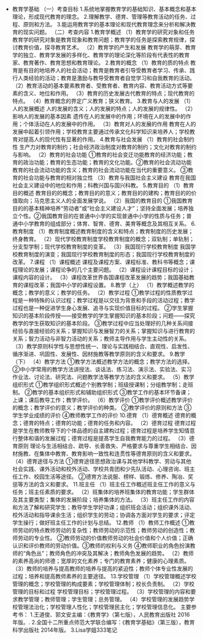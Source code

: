 - 教育学基础
  （一）考查目标
  1.系统地掌握教育学的基础知识、基本概念和基本理论，形成现代教育的理念。
  2.理解教学、德育、管理等教育活动的任务、过程、原则和方法。
  3.能运用教育学的基本理论和现代教育理念来分析和解决教育的现实问题。
  （二）考查内容
  1.教育学概述
  （1）教育学的研究对象和任务
  教育学的研究对象是教育现象和教育问题；教育学的任务是探索教育规律，探讨教育价值，探寻教育艺术。
  （2）教育学的产生和发展
  教育学的萌芽、教育学的独立、教育学发展的多样化、教育学的理论深化等阶段有代表性的教育家、教育著作、教育思想和教育理论。
  2.教育的概念
  （1）教育的质的特点
  教育是有目的地培养人的社会活动；教育是教育者引导受教育者学习、传承、践行人类经验的活动；教育是激励与教导受教育者自觉学习和自我教育的活动。
  （2）教育活动的基本要素教育者、受教育者、教育内容、教育活动方式等要素的含义、地位和作用。
  （3）教育的历史发展古代教育的特点；现代教育的特点。
  （4）教育概念的界定广义教育；狭义教育。
  3.教育与人的发展
  （1）人的发展概述
  人的发展的含义；人的发展的特点；人的发展的规律性。
  （2）影响人的发展的基本因素
  遗传在人的发展中的作用；环境在人的发展中的作用；个体活动在人的发展中的作用。
  （3）教育对人的发展的作用
  教育在人的发展中起着引领作用；学校教育主要通过传承文化科学知识来培养人；学校教育对提高人的现代性有显著的作用。
  4.教育与社会发展
  （1）教育的社会制约性
  生产力对教育的制约；社会经济政治制度对教育的制约；文化对教育的制约与影响。
  （2）教育的社会功能
  ①教育的社会变迁功能教育的经济功能；教育的政治功能；教育的生态功能；教育的文化功能。②教育的社会流动功能教育的社会流动功能的含义；教育的社会流动功能在当代的重要意义。
  ③教育的社会功能与教育的相对独立性
  （3）教育与我国社会主义建设
  教育在我国社会主义建设中的地位和作用；科教兴国与国兴科教。
  5.教育目的
  （1）教育目的概述
  教育目的的概念；教育目的的意义；教育目的的建构；教育目的的价值取向；马克思主义人的全面发展学说。
  （2）我国的教育目的
  ①我国教育目的的基本精神培养“劳动者”或“社会主义建设人才”；坚持全面发展；培养独立个性。②我国教育目的在普通中小学的实现普通中小学的性质与任务；普通中小学教育的组成部分；体育、智育、德育、美育等概念及其相互关系。
  6.教育制度
  （1）教育制度概述教育制度的含义和特点；教育制度的历史发展；终身教育。
  （2）现代学校教育制度学校教育制度的概念；双轨制；单轨制；分支型学制；现代学校教育制度的变革。
  （3）我国现行学校教育制度
  我国学校教育制度的演变；我国现行学校教育制度的形态；我国现行学校教育制度的改革。
  7.课程
  （1）课程概述
  课程及课程方案、课程标准、教科书等概念；课程理论的发展；课程论争的几个主要问题。
  （2）课程设计课程目标的设计；课程内容的设计。
  （3）课程改革世界各国课程改革发展的趋势；我国基础教育的课程改革；我国中小学的课程设置。
  8.教学（上）
  （1）教学概述教学的概念；教学的意义；教学的任务。
  （2）教学过程
  ①教学过程的性质教学过程是一种特殊的认识过程；教学过程是以交往为背景和手段的活动过程；教学过程也是一种促进学生身心发展、追寻与实现价值目标的过程。
  ②学生掌握知识的基本阶段传授——接受教学的学生掌握知识的基本阶段；问题——探究教学的学生获取知识的基本阶段。
  ③教学过程中应当处理好的几种关系间接经验与直接经验的关系；掌握知识与发展智力的关系；掌握知识与进行教育的关系；智力活动与非智力活动的关系；教师主导作用与学生主动性的关系。
  （3）教学原则科学性与思想性统一、理论与实践相结合、直观性、启发性、循序渐进、巩固性、发展性、因材施教等教学原则的含义和要求。
  9.教学（下）
  （4）教学方法
  ①教学方法概述教学方法的概念；教学方法的选择。
  ②中小学常用的教学方法讲授法、谈话法、练习法、演示法、实验法、实习作业法、讨论法、研究法、问题教学法等教学方法的含义和要求。
  （5）教学组织形式
  ①教学组织形式概述个别教学制；班级授课制；分组教学制；走班制。
  ②教学的基本组织形式和辅助组织形式
  ③教学工作的基本环节备课；上课；课后教导工作；教学评价。
  （6）教学评价
  ①教学评价概述教学评价的概念；教学评价的意义；教学评价的种类。
  ②教学评价的原则和方法
  ③学生学业成绩的评价
  ④教师教学工作的评价
  10.德育
  （1）德育概述
  德育的概念；德育的特点；德育的功能；德育的任务和内容。
  （2）德育过程
  德育过程是学生在教师教导下的个体品德的自主建构过程；德育过程是培养学生知情意行整体和谐的发展过程；德育过程是提髙学生自我教育能力的过程。
  （3）德育原则
  理论与生活相结合、疏导、长善救失、严格要求与尊重学生相结合、因材施教、在集体中教育、教育影响一致性和连贯性等德育原则的含义和要求。
  （4）德育途径与方法
  ①德育途径思想政治课与其他学科教学、劳动与其他社会实践、课外活动和校外活动、学校共青团和少先队活动、心理咨询、班主任工作、校园生活等途径。
  ②德育方法说服、榜样、锻炼、修养、陶冶、奖惩等方法的含义和要求。
  11.班主任
  （1）班主任工作概述班主任工作的意义与任务；班主任素质的要求。
  （2）班集体的培养班集体的教育功能；学生群体及其主要类型；集体的发展阶段；培养集体的方法。
  （3）班主任工作的内容和方法了解和研究学生；教导学生学好功课；组织班会活动；组织课外活动、校外活动和指导课余生活；组织学生的劳动；协调各方面对学生的要求；评定学生操行；做好班主任工作的计划与总结。
  12.教师
  （1）教师工作概述
  ①教师劳动的特点教师劳动的复杂性；教师劳动的示范性；教师劳动的创造性；教师劳动的专业性。
  ②教师劳动的价值教师劳动的社会价值和个人价值；正确认识和评价教师的劳动价值。③教师的权利与义务
  ④教师职业的角色扮演教师的“角色丛”；教师角色的冲突及其解决；教师角色发展的趋势。
  （2）教师的素养高尚的师德；宽厚的文化素养；专门的教育素养；健康的心理素质。
  （3）教师的培养与提高教师的培养与提高的紧迫性；教师个体专业性发展的过程；培养和提高教师素养的主要途径。
  13.学校管理
  （1）学校管理概述学校管理的概念；学校管理的构成要素；学校管理体制；校长负责制。
  （2）学校管理的目标和过程
  学校管理目标；学校管理过程。
  （3）学校管理的内容和要求教学管理；教师管理；学生管理；总务管理。
  （4）学校管理的发展趋势学校管理法治化；学校管理人性化；学校管理民主化；学校管理信息化。
  主要参考书：
  1.王道俊、郭文安主编：《教育学》（第七版），人民教育出版社 2016 年版。.
  2.全国十二所重点师范大学联合编写：《教育学基础》（第三版），教育科学出版社 2014年版。
  3.Lisa学姐333笔记